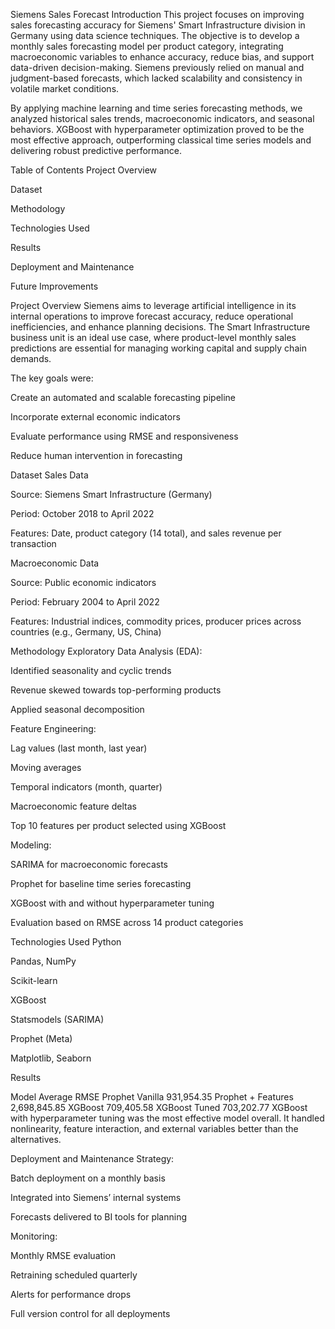 Siemens Sales Forecast
Introduction
This project focuses on improving sales forecasting accuracy for Siemens' Smart Infrastructure division in Germany using data science techniques. The objective is to develop a monthly sales forecasting model per product category, integrating macroeconomic variables to enhance accuracy, reduce bias, and support data-driven decision-making. Siemens previously relied on manual and judgment-based forecasts, which lacked scalability and consistency in volatile market conditions.

By applying machine learning and time series forecasting methods, we analyzed historical sales trends, macroeconomic indicators, and seasonal behaviors. XGBoost with hyperparameter optimization proved to be the most effective approach, outperforming classical time series models and delivering robust predictive performance.

Table of Contents
Project Overview

Dataset

Methodology

Technologies Used

Results

Deployment and Maintenance

Future Improvements

Project Overview
Siemens aims to leverage artificial intelligence in its internal operations to improve forecast accuracy, reduce operational inefficiencies, and enhance planning decisions. The Smart Infrastructure business unit is an ideal use case, where product-level monthly sales predictions are essential for managing working capital and supply chain demands.

The key goals were:

Create an automated and scalable forecasting pipeline

Incorporate external economic indicators

Evaluate performance using RMSE and responsiveness

Reduce human intervention in forecasting

Dataset
Sales Data

Source: Siemens Smart Infrastructure (Germany)

Period: October 2018 to April 2022

Features: Date, product category (14 total), and sales revenue per transaction

Macroeconomic Data

Source: Public economic indicators

Period: February 2004 to April 2022

Features: Industrial indices, commodity prices, producer prices across countries (e.g., Germany, US, China)

Methodology
Exploratory Data Analysis (EDA):

Identified seasonality and cyclic trends

Revenue skewed towards top-performing products

Applied seasonal decomposition

Feature Engineering:

Lag values (last month, last year)

Moving averages

Temporal indicators (month, quarter)

Macroeconomic feature deltas

Top 10 features per product selected using XGBoost

Modeling:

SARIMA for macroeconomic forecasts

Prophet for baseline time series forecasting

XGBoost with and without hyperparameter tuning

Evaluation based on RMSE across 14 product categories

Technologies Used
Python

Pandas, NumPy

Scikit-learn

XGBoost

Statsmodels (SARIMA)

Prophet (Meta)

Matplotlib, Seaborn

Results

Model	Average RMSE
Prophet Vanilla	931,954.35
Prophet + Features	2,698,845.85
XGBoost	709,405.58
XGBoost Tuned	703,202.77
XGBoost with hyperparameter tuning was the most effective model overall. It handled nonlinearity, feature interaction, and external variables better than the alternatives.

Deployment and Maintenance
Strategy:

Batch deployment on a monthly basis

Integrated into Siemens’ internal systems

Forecasts delivered to BI tools for planning

Monitoring:

Monthly RMSE evaluation

Retraining scheduled quarterly

Alerts for performance drops

Full version control for all deployments
